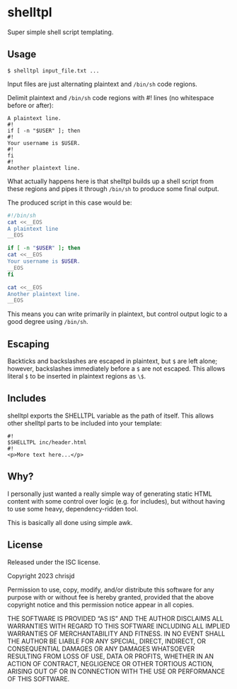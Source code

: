 # shelltpl

Super simple shell script templating.

## Usage

```
$ shelltpl input_file.txt ...
```

Input files are just alternating plaintext and `/bin/sh` code regions.

Delimit plaintext and `/bin/sh` code regions with #! lines (no whitespace
before or after):

```
A plaintext line.
#!
if [ -n "$USER" ]; then
#!
Your username is $USER.
#!
fi
#!
Another plaintext line.
```

What actually happens here is that shelltpl builds up a shell script from
these regions and pipes it through `/bin/sh` to produce some final output.

The produced script in this case would be:

```bash
#!/bin/sh
cat <<__EOS
A plaintext line
__EOS

if [ -n "$USER" ]; then
cat <<__EOS
Your username is $USER.
__EOS
fi

cat <<__EOS
Another plaintext line.
__EOS
```

This means you can write primarily in plaintext, but control output logic to
a good degree using `/bin/sh`.

## Escaping

Backticks and backslashes are escaped in plaintext, but `$` are left alone;
however, backslashes immediately before a `$` are not escaped.  This allows
literal `$` to be inserted in plaintext regions as `\$`.

## Includes

shelltpl exports the SHELLTPL variable as the path of itself.  This allows
other shelltpl parts to be included into your template:

```
#!
$SHELLTPL inc/header.html
#!
<p>More text here...</p>
```

## Why?

I personally just wanted a really simple way of generating static HTML content
with some control over logic (e.g. for includes), but without having to use
some heavy, dependency-ridden tool.

This is basically all done using simple awk.

## License

Released under the ISC license.

Copyright 2023 chrisjd

Permission to use, copy, modify, and/or distribute this software for any
purpose with or without fee is hereby granted, provided that the above
copyright notice and this permission notice appear in all copies.

THE SOFTWARE IS PROVIDED “AS IS” AND THE AUTHOR DISCLAIMS ALL WARRANTIES WITH
REGARD TO THIS SOFTWARE INCLUDING ALL IMPLIED WARRANTIES OF MERCHANTABILITY
AND FITNESS. IN NO EVENT SHALL THE AUTHOR BE LIABLE FOR ANY SPECIAL, DIRECT,
INDIRECT, OR CONSEQUENTIAL DAMAGES OR ANY DAMAGES WHATSOEVER RESULTING FROM
LOSS OF USE, DATA OR PROFITS, WHETHER IN AN ACTION OF CONTRACT, NEGLIGENCE OR
OTHER TORTIOUS ACTION, ARISING OUT OF OR IN CONNECTION WITH THE USE OR
PERFORMANCE OF THIS SOFTWARE.
